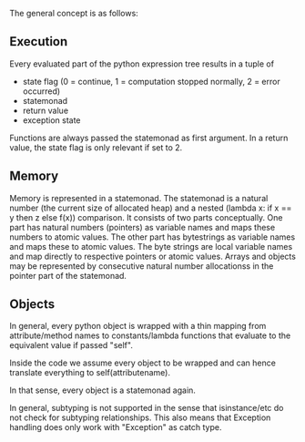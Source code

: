 The general concept is as follows:



## Execution

Every evaluated part of the python expression tree results in a tuple of
- state flag (0 = continue, 1 = computation stopped normally, 2 = error occurred)
- statemonad
- return value
- exception state

Functions are always passed the statemonad as first argument.
In a return value, the state flag is only relevant if set to 2.

## Memory

Memory is represented in a statemonad.
The statemonad is a natural number (the current size of allocated heap) and a nested (lambda x: if x == y then z else f(x)) comparison.
It consists of two parts conceptually.
One part has natural numbers (pointers) as variable names and maps these numbers to atomic values.
The other part has bytestrings as variable names and maps these to atomic values.
The byte strings are local variable names and map directly to respective pointers or atomic values.
Arrays and objects may be represented by consecutive natural number allocationss in the pointer part of the statemonad.

## Objects

In general, every python object is wrapped with a thin mapping from attribute/method names to
constants/lambda functions that evaluate to the equivalent value if passed "self".

Inside the code we assume every object to be wrapped and can hence translate everything to self(attributename).

In that sense, every object is a statemonad again.

In general, subtyping is not supported in the sense that isinstance/etc do not check for subtyping relationships.
This also means that Exception handling does only work with "Exception" as catch type.